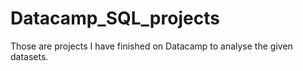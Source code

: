 # Datacamp_SQL_projects

Those are projects I have finished on Datacamp to analyse the given datasets.
